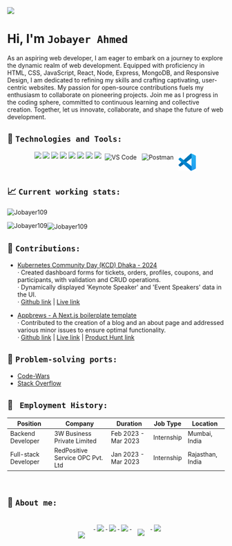 <img src="https://media.licdn.com/dms/image/D5616AQFvNUuRElmEog/profile-displaybackgroundimage-shrink_350_1400/0/1697811614811?e=1717027200&v=beta&t=RWN7493IvSkJ46TTjM_oZCpCU7mfn5itj-FOQDtFiWA" style="vertical-align:top; margin:0px"/>
  
# Hi, I'm `Jobayer Ahmed`
As an aspiring web developer, I am eager to embark on a journey to explore the dynamic realm of web development. Equipped with proficiency in HTML, CSS, JavaScript, React, Node, Express, MongoDB, and Responsive Design, I am dedicated to refining my skills and crafting captivating, user-centric websites. My passion for open-source contributions fuels my enthusiasm to collaborate on pioneering projects. Join me as I progress in the coding sphere, committed to continuous learning and collective creation. Together, let us innovate, collaborate, and shape the future of web development.
<br/>


## 🧰 `Technologies and Tools:`
<p align="center">
<img src="https://github.com/mir-hussain/mir-hussain/blob/main/images/icons/HTML.png" height="40"/>
<img src="https://github.com/mir-hussain/mir-hussain/blob/main/images/icons/css.png" height="40"/>
<img src="https://github.com/mir-hussain/mir-hussain/blob/main/images/icons/JavaScript.png" height="40"/>
<img src="https://github.com/mir-hussain/mir-hussain/blob/main/images/icons/react.png" height="40"/>
<img src="https://github.com/mir-hussain/mir-hussain/blob/main/images/icons/tailwind.png" height="40"/>
<img src="https://github.com/mir-hussain/mir-hussain/blob/main/images/icons/Bootsrap.png" height="40"/>
<img src="https://github.com/mir-hussain/mir-hussain/blob/main/images/icons/node.png" height="40"/>
<img src="https://github.com/mir-hussain/mir-hussain/blob/main/images/icons/express.png" height="40"/>
<img src="https://seeklogo.com/images/M/mongodb-logo-655F7D542D-seeklogo.com.png" alt="VS Code" height="40" style="vertical-align:top; margin:4px">
<img src="https://seeklogo.com/images/P/postman-logo-F43375A2EB-seeklogo.com.png" alt="Postman" height="40" style="vertical-align:top; margin:4px">
<img src="https://raw.githubusercontent.com/github/explore/80688e429a7d4ef2fca1e82350fe8e3517d3494d/topics/visual-studio-code/visual-studio-code.png" alt="VS Code" height="40" style="vertical-align:top; margin:4px">
</p>

## :chart_with_upwards_trend: `Current working stats:`
 <p><img align="center" height="303" src="https://github-readme-streak-stats.herokuapp.com/?user=Jobayer109&theme=highcontrast&hide_border=false" alt="Jobayer109" /></p>
 <p><img align="left" src="https://github-readme-stats.vercel.app/api?username=Jobayer109&theme=highcontrast&locale=en&hide_border=false" alt="Jobayer109" /></p>
  <p><img align="center" src="https://github-readme-stats.vercel.app/api/top-langs?username=Jobayer109&theme=highcontrast&show_icons=true&locale=en&hide_border=false" alt="Jobayer109" /></p>

 
## 🌟 `Contributions:`

  + [Kubernetes Community Day (KCD) Dhaka - 2024](https://github.com/Neamul01/kcd-landing) <br/>
     · Created dashboard forms for tickets, orders, profiles, coupons, and participants, with validation and CRUD operations. <br/>
     · Dynamically displayed 'Keynote Speaker' and 'Event Speakers' data in the UI. <br/>
     · [Github link](https://github.com/Neamul01/kcd-landing) | [Live link](https://kcddhaka.org/)  <br/>
    
  + [Appbrews - A Next.js boilerplate template](https://github.com/rejaulkariim/appbrews.bp) <br/>
     · Contributed to the creation of a blog and an about page and addressed various minor issues to ensure optimal functionality. <br/>
     · [Github link](https://github.com/rejaulkariim/appbrews.bp) | [Live link](https://appbrews.co) | [Product Hunt link](https://www.producthunt.com/products/app-brews?utm_source=badge-featured&utm_medium=badge#app-brews) 
 
## 🔧 `Problem-solving ports:`
  * [Code-Wars](https://www.codewars.com/users/Jobayer109) <br/>
  * [Stack Overflow](https://stackoverflow.com/users/19937402/jobayer-ahmed)

## 💼 &nbsp; `Employment History:`

| Position              | Company                           | Duration             | Job Type           |  Location           |
| --------------------- | --------------------------------- | -------------------- | ------------------ | --------------------|
| Backend Developer     | 3W Business Private Limited       | Feb 2023 - Mar 2023  | Internship         | Mumbai, India       |
| Full-stack Developer  | RedPositive Service OPC Pvt. Ltd  | Jan 2023 - Mar 2023  | Internship         | Rajasthan, India    |


<br />

## 📧 `About me:`

<p align="center">
       <br />
      <a href="https://www.linkedin.com/in/jobayer109/">
      <img src="https://upload.wikimedia.org/wikipedia/commons/thumb/c/ca/LinkedIn_logo_initials.png/640px-LinkedIn_logo_initials.png" height="30" style="vertical-align:top; margin:20px"/>
    </a>
  <a href="https://github.com/Jobayer109/">
      <img src="https://cdn-icons-png.flaticon.com/512/536/536452.png" height="30" style="vertical-align:top; margin:4px"/>
    </a>
   <a href="https://dev.to/jobayer109">
      <img src="https://d2fltix0v2e0sb.cloudfront.net/dev-black.png" height="30" style="vertical-align:top; margin:4px"/>
    </a>
  <a href="https://stackoverflow.com/users/19937402/jobayer-ahmed">
      <img src="https://encrypted-tbn0.gstatic.com/images?q=tbn:ANd9GcQGzjea6fE-N9d6GpBr5ZPng68fSHwKI0rbsA&usqp=CAU" height="30" style="vertical-align:top; margin:4px"/>
    </a>
    <a href="https://www.facebook.com/jobayer1995/">
      <img src="https://www.edigitalagency.com.au/wp-content/uploads/Facebook-logo-blue-circle-large-transparent-png.png" height="30" style="vertical-align:top; margin:14px"/>
    </a>
    <a href="https://jobayerahmed.netlify.app/">
      <img src="https://mailmeteor.com/logos/assets/PNG/Gmail_Logo_512px.png" height="30" style="vertical-align:top; margin:4px"/>
    </a>
  </p>
